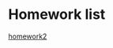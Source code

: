 # Homework list
[homework2](https://github.com/lipu02/computationalphysics_N2014301020076/tree/master/Homework2)
